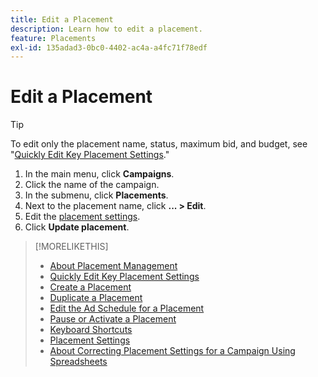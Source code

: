 ```yaml
---
title: Edit a Placement
description: Learn how to edit a placement.
feature: Placements
exl-id: 135adad3-0bc0-4402-ac4a-a4fc71f78edf
---
```

# Edit a Placement

<!-- Some placements don't have this option. Clarify which placement types aren't eligible -- is it PG placements, or all placements using private inventory? And anything else? -->

>[!TIP]
>
> To edit only the placement name, status, maximum bid, and budget, see "[Quickly Edit Key Placement Settings](/help/dsp/campaign-management/placements/placement-quick-edit.md)."

1. In the main menu, click **Campaigns**.
1. Click the name of the campaign.
1. In the submenu, click **Placements**.
1. Next to the placement name, click  **... > Edit**.
1. Edit the [placement settings](placement-settings.md).
1. Click **Update placement**.

>[!MORELIKETHIS]
>
>* [About Placement Management](placement-about.md)
>* [Quickly Edit Key Placement Settings](placement-quick-edit.md)
>* [Create a Placement](placement-create.md)
>* [Duplicate a Placement](placement-duplicate.md)
>* [Edit the Ad Schedule for a Placement](placement-edit-ad-schedule.md)
>* [Pause or Activate a Placement](placement-pause-activate.md)
>* [Keyboard Shortcuts](/help/dsp/campaign-management/reports/keyboard-shortcuts.md)
>* [Placement Settings](placement-settings.md)
>* [About Correcting Placement Settings for a Campaign Using Spreadsheets](/help/dsp/campaign-management/qa/qa-about.md)
